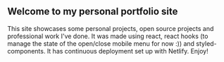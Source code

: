 ## Welcome to my personal portfolio site

This site showcases some personal projects, open source projects and professional work I've done. It was made using react, react hooks (to manage the state of the open/close mobile menu for now :)) and styled-components. It has continuous deployment set up with Netlify. Enjoy!
